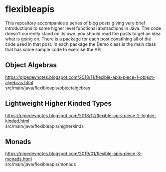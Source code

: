 # flexibleapis

This repository accompanies a series of blog posts giving very brief introductions to some higher level functional abstractions in Java.  The code doesn't currently stand on its own, you should read the posts to get an idea what is going on.  There is a package for each post conatining all of the code used in that post.  In each package the Demo class is the main class that has some sample code to exercise the API.

## Object Algebras
https://pipedevnotes.blogspot.com/2018/11/flexible-apis-piece-1-object-algebras.html <br>
src/main/java/flexibleapis/objectalgebras

## Lightweight Higher Kinded Types
https://pipedevnotes.blogspot.com/2018/12/flexible-apis-piece-2-higher-kinded.html <br>
src/main/java/flexibleapis/higherkinds

## Monads
https://pipedevnotes.blogspot.com/2019/01/flexible-apis-piece-3-monads.html <br>
src/main/java/flexibleapis/monads
